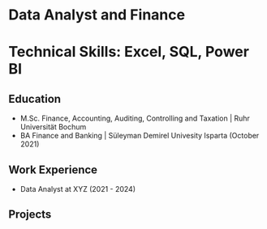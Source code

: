 # Data Analyst and Finance
# Technical Skills: Excel, SQL, Power BI
## Education 
 - M.Sc. Finance, Accounting, Auditing, Controlling and Taxation | Ruhr Universität Bochum 
- BA Finance and Banking  | Süleyman Demirel Univesity Isparta (October 2021)
## Work Experience 
- Data Analyst at XYZ (2021 - 2024)

## Projects
 
